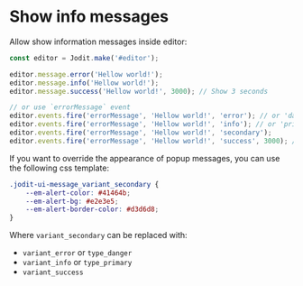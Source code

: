 # Show info messages

Allow show information messages inside editor:

```js
const editor = Jodit.make('#editor');

editor.message.error('Hellow world!');
editor.message.info('Hellow world!');
editor.message.success('Hellow world!', 3000); // Show 3 seconds

// or use `errorMessage` event
editor.events.fire('errorMessage', 'Hellow world!', 'error'); // or 'danger'
editor.events.fire('errorMessage', 'Hellow world!', 'info'); // or 'primary'
editor.events.fire('errorMessage', 'Hellow world!', 'secondary');
editor.events.fire('errorMessage', 'Hellow world!', 'success', 3000); // Show 3 seconds
```

If you want to override the appearance of popup messages, you can use the following css template:

```css
.jodit-ui-message_variant_secondary {
	--em-alert-color: #41464b;
	--em-alert-bg: #e2e3e5;
	--em-alert-border-color: #d3d6d8;
}
```

Where `variant_secondary` can be replaced with:

-   `variant_error` or `type_danger`
-   `variant_info` or `type_primary`
-   `variant_success`
